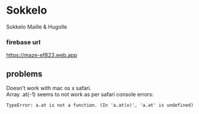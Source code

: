 # Sokkelo

Sokkelo Maille & Hugolle

### firebase url ###

https://maze-ef823.web.app

## problems ##

Doesn't work with mac os x safari.  
Array .at(-1) seems to not work as per safari console errors:  
~~~
TypeError: a.at is not a function. (In 'a.at(o)', 'a.at' is undefined)

